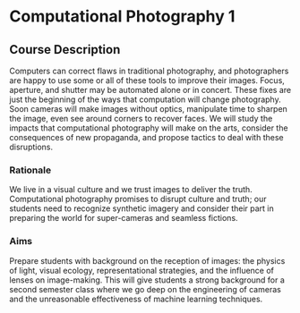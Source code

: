 # Computational Photography 1

## Course Description

Computers can correct flaws in traditional photography, and photographers are happy to use some or all of these tools to improve their images. Focus, aperture, and shutter may be automated alone or in concert. These fixes are just the beginning of the ways that computation will change photography. Soon cameras will make images without optics, manipulate time to sharpen the image, even see around corners to recover faces. We will study the impacts that computational photography will make on the arts, consider the consequences of new propaganda, and propose tactics to deal with these disruptions.

### Rationale

We live in a visual culture and we trust images to deliver the truth. Computational photography promises to disrupt culture and truth; our students need to recognize synthetic imagery and consider their part in preparing the world for super-cameras and seamless fictions.

### Aims

Prepare students with background on the reception of images: the physics of light, visual ecology, representational strategies, and the influence of lenses on image-making. This will give students a strong background for a second semester class where we go deep on the engineering of cameras and the unreasonable effectiveness of machine learning techniques.  

